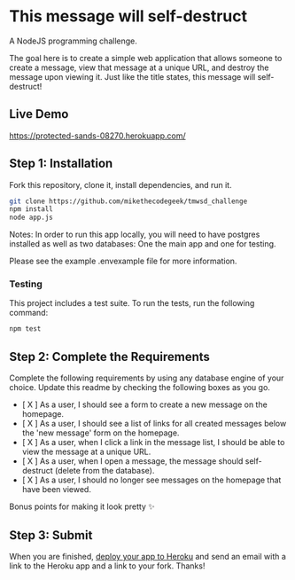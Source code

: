 # This message will self-destruct

A NodeJS programming challenge.

The goal here is to create a simple web application that allows someone to create a message, view that message at a unique URL, and destroy the message upon viewing it. Just like the title states, this message will self-destruct!

## Live Demo
https://protected-sands-08270.herokuapp.com/

## Step 1: Installation

Fork this repository, clone it, install dependencies, and run it.

``` bash
git clone https://github.com/mikethecodegeek/tmwsd_challenge
npm install
node app.js
```

Notes:
In order to run this app locally, you will need to have postgres installed as well as two databases: One the main app and one for testing.

Please see the example .envexample file for more information.

### Testing
This project includes a test suite. To run the tests, run the following command:

``` bash
npm test
```


## Step 2: Complete the Requirements

Complete the following requirements by using any database engine of your choice. Update this readme by checking the following boxes as you go.

- [ X ] As a user, I should see a form to create a new message on the homepage.
- [ X ] As a user, I should see a list of links for all created messages below the 'new message' form on the homepage.
- [ X ] As a user, when I click a link in the message list, I should be able to view the message at a unique URL.
- [ X ] As a user, when I open a message, the message should self-destruct (delete from the database).
- [ X ] As a user, I should no longer see messages on the homepage that have been viewed.

Bonus points for making it look pretty :sparkles:

## Step 3: Submit

When you are finished, [deploy your app to Heroku](https://devcenter.heroku.com/articles/git) and send an email with a link to the Heroku app and a link to your fork. Thanks!
